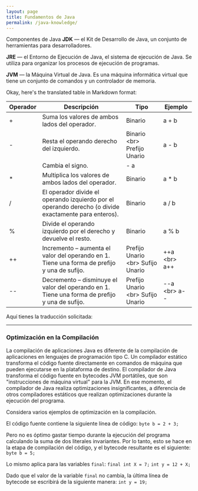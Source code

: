 ```yaml
---
layout: page
title: Fundamentos de Java
permalink: /java-knowledge/
---
```




Componentes de Java
**JDK** — el Kit de Desarrollo de Java, un conjunto de herramientas para desarrolladores.

**JRE** — el Entorno de Ejecución de Java, el sistema de ejecución de Java. Se utiliza para organizar los procesos de ejecución de programas.

**JVM** — la Máquina Virtual de Java. Es una máquina informática virtual que tiene un conjunto de comandos y un controlador de memoria.


Okay, here's the translated table in Markdown format:

| Operador | Descripción | Tipo | Ejemplo |
|---|---|---|---|
| + | Suma los valores de ambos lados del operador. | Binario | a + b |
| - | Resta el operando derecho del izquierdo. | Binario \<br\> Prefijo Unario | a - b |
|   | Cambia el signo.              | - a |
| * | Multiplica los valores de ambos lados del operador. | Binario | a \* b |
| / | El operador divide el operando izquierdo por el operando derecho (o divide exactamente para enteros). | Binario | a / b |
| % | Divide el operando izquierdo por el derecho y devuelve el resto. | Binario | a % b |
| ++ | Incremento – aumenta el valor del operando en 1. Tiene una forma de prefijo y una de sufijo. | Prefijo Unario \<br\> Sufijo Unario | ++a \<br\> a++ |
| -- | Decremento – disminuye el valor del operando en 1. Tiene una forma de prefijo y una de sufijo. | Prefijo Unario \<br\> Sufijo Unario | --a \<br\> a-- |

Aquí tienes la traducción solicitada:

---

### Optimización en la Compilación

La compilación de aplicaciones Java es diferente de la compilación de aplicaciones en lenguajes de programación tipo C. Un compilador estático transforma el código fuente directamente en comandos de máquina que pueden ejecutarse en la plataforma de destino. El compilador de Java transforma el código fuente en bytecodes JVM portátiles, que son "instrucciones de máquina virtual" para la JVM. En ese momento, el compilador de Java realiza optimizaciones insignificantes, a diferencia de otros compiladores estáticos que realizan optimizaciones durante la ejecución del programa.

Considera varios ejemplos de optimización en la compilación.

El código fuente contiene la siguiente línea de código:
`byte b = 2 + 3;`

Pero no es óptimo gastar tiempo durante la ejecución del programa calculando la suma de dos literales invariantes. Por lo tanto, esto se hace en la etapa de compilación del código, y el bytecode resultante es el siguiente:
`byte b = 5;`

Lo mismo aplica para las variables `final`:
`final int X = 7;`
`int y = 12 + X;`

Dado que el valor de la variable `final` no cambia, la última línea de bytecode se escribirá de la siguiente manera:
`int y = 19;`
